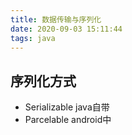 ```yaml
---
title: 数据传输与序列化
date: 2020-09-03 15:11:44
tags: java
---
```


## 序列化方式

* Serializable java自带
* Parcelable android中